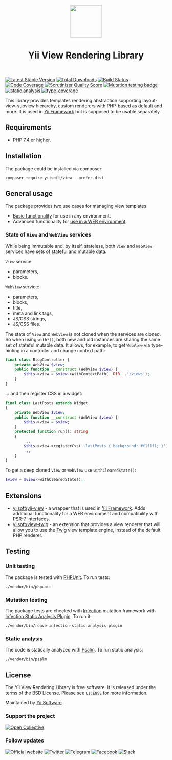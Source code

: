 <p align="center">
    <a href="https://github.com/yiisoft" target="_blank">
        <img src="https://yiisoft.github.io/docs/images/yii_logo.svg" height="100px">
    </a>
    <h1 align="center">Yii View Rendering Library</h1>
    <br>
</p>

[![Latest Stable Version](https://poser.pugx.org/yiisoft/view/v/stable.png)](https://packagist.org/packages/yiisoft/view)
[![Total Downloads](https://poser.pugx.org/yiisoft/view/downloads.png)](https://packagist.org/packages/yiisoft/view)
[![Build Status](https://github.com/yiisoft/view/workflows/build/badge.svg)](https://github.com/yiisoft/view/actions?query=workflow%3Abuild)
[![Code Coverage](https://scrutinizer-ci.com/g/yiisoft/view/badges/coverage.png?s=31d80f1036099e9d6a3e4d7738f6b000b3c3d10e)](https://scrutinizer-ci.com/g/yiisoft/view/?branch=master)
[![Scrutinizer Quality Score](https://scrutinizer-ci.com/g/yiisoft/view/badges/quality-score.png?s=b1074a1ff6d0b214d54fa5ab7abbb90fc092471d)](https://scrutinizer-ci.com/g/yiisoft/view/?branch=master)
[![Mutation testing badge](https://img.shields.io/endpoint?style=flat&url=https%3A%2F%2Fbadge-api.stryker-mutator.io%2Fgithub.com%2Fyiisoft%2Fview%2Fmaster)](https://dashboard.stryker-mutator.io/reports/github.com/yiisoft/view/master)
[![static analysis](https://github.com/yiisoft/view/workflows/static%20analysis/badge.svg)](https://github.com/yiisoft/view/actions?query=workflow%3A%22static+analysis%22)
[![type-coverage](https://shepherd.dev/github/yiisoft/view/coverage.svg)](https://shepherd.dev/github/yiisoft/view)

This library provides templates rendering abstraction supporting layout-view-subview hierarchy, custom renderers with
PHP-based as default and more. It is used in [Yii Framework](https://www.yiiframework.com/) but is supposed
to be usable separately.

## Requirements

- PHP 7.4 or higher.

## Installation

The package could be installed via composer:

```shell
composer require yiisoft/view --prefer-dist
```

## General usage

The package provides two use cases for managing view templates:

- [Basic functionality](docs/basic-functionality.md) for use in any environment.
- Advanced functionality for [use in a WEB environment](docs/use-in-web-environment.md).

### State of `View` and `WebView` services

While being immutable and, by itself, stateless, both `View` and `WebView` services have sets of stateful and mutable data.

`View` service:
- parameters,
- blocks.

`WebView` service:
- parameters,
- blocks,
- title,
- meta and link tags,
- JS/CSS strings,
- JS/CSS files.

The state of `View` and `WebView` is not cloned when the services are cloned. So when
using `with*()`, both new and old instances are sharing the same set of stateful mutable data. It allows, for example, to get `WebView` via type-hinting in a controller and change context path:

```php
final class BlogController {
    private WebView $view;
    public function __construct (WebView $view) {
        $this->view = $view->withContextPath(__DIR__.'/views');
    }
}
```

... and then register CSS in a widget:

```php
final class LastPosts extends Widget 
{    
    private WebView $view;
    public function __construct (WebView $view) {
        $this->view = $view;
    }
    protected function run(): string
    {
        ...
        $this->view->registerCss('.lastPosts { background: #f1f1f1; }');
        ...
    }
}
```

To get a deep cloned `View` or `WebView` use `withClearedState()`: 

```php
$view = $view->withClearedState();
```

## Extensions
  
- [yiisoft/yii-view](https://github.com/yiisoft/yii-view) - a wrapper that is used in
  [Yii Framework]((https://www.yiiframework.com/)). Adds additional functionality for a WEB
  environment and compatibility with [PSR-7](https://www.php-fig.org/psr/psr-7) interfaces.
- [yiisoft/view-twig](https://github.com/yiisoft/view-twig) - an extension that provides a view renderer that will
  allow you to use the [Twig](https://twig.symfony.com) view template engine, instead of the default PHP renderer.

## Testing

### Unit testing

The package is tested with [PHPUnit](https://phpunit.de/). To run tests:

```shell
./vendor/bin/phpunit
```

### Mutation testing

The package tests are checked with [Infection](https://infection.github.io/) mutation framework with
[Infection Static Analysis Plugin](https://github.com/Roave/infection-static-analysis-plugin). To run it:

```shell
./vendor/bin/roave-infection-static-analysis-plugin
```

### Static analysis

The code is statically analyzed with [Psalm](https://psalm.dev/). To run static analysis:

```shell
./vendor/bin/psalm
```

## License

The Yii View Rendering Library is free software. It is released under the terms of the BSD License.
Please see [`LICENSE`](./LICENSE.md) for more information.

Maintained by [Yii Software](https://www.yiiframework.com/).

### Support the project

[![Open Collective](https://img.shields.io/badge/Open%20Collective-sponsor-7eadf1?logo=open%20collective&logoColor=7eadf1&labelColor=555555)](https://opencollective.com/yiisoft)

### Follow updates

[![Official website](https://img.shields.io/badge/Powered_by-Yii_Framework-green.svg?style=flat)](https://www.yiiframework.com/)
[![Twitter](https://img.shields.io/badge/twitter-follow-1DA1F2?logo=twitter&logoColor=1DA1F2&labelColor=555555?style=flat)](https://twitter.com/yiiframework)
[![Telegram](https://img.shields.io/badge/telegram-join-1DA1F2?style=flat&logo=telegram)](https://t.me/yii3en)
[![Facebook](https://img.shields.io/badge/facebook-join-1DA1F2?style=flat&logo=facebook&logoColor=ffffff)](https://www.facebook.com/groups/yiitalk)
[![Slack](https://img.shields.io/badge/slack-join-1DA1F2?style=flat&logo=slack)](https://yiiframework.com/go/slack)
